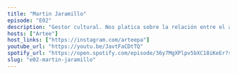 ```yaml
---
title: "Martin Jaramillo"
episode: "E02"
description: "Gestor cultural. Nos platica sobre la relación entre el arte y la sociedad, generar impacto cultural, y las situaciones que lo han forjado."
hosts: ["Artee"]
host_links: ["https://instagram.com/arteepa"]
youtube_url: "https://youtu.be/JavtFaCDtTQ"
spotify_url: "https://open.spotify.com/episode/36y7MgXPlpv5bXC18iKeEr?si=4a02a3c77057440a"
slug: "e02-martin-jaramillo"
---
```

